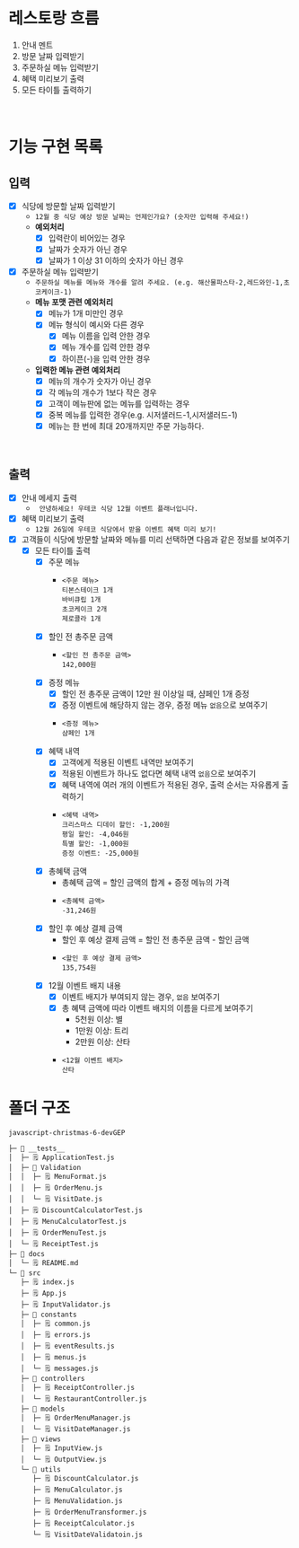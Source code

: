 # 레스토랑 흐름
1. 안내 멘트
2. 방문 날짜 입력받기
3. 주문하실 메뉴 입력받기
4. 혜택 미리보기 출력
5. 모든 타이틀 출력하기

<br>

# 기능 구현 목록
## 입력
- [x] 식당에 방문할 날짜 입력받기
  - `12월 중 식당 예상 방문 날짜는 언제인가요? (숫자만 입력해 주세요!)`
  - **예외처리** <br>
    - [x] 입력란이 비어있는 경우
    - [x] 날짜가 숫자가 아닌 경우
    - [x] 날짜가 1 이상 31 이하의 숫자가 아닌 경우
- [x] 주문하실 메뉴 입력받기
  - `주문하실 메뉴를 메뉴와 개수를 알려 주세요. (e.g. 해산물파스타-2,레드와인-1,초코케이크-1)`
  - **메뉴 포맷 관련 예외처리** <br>
    - [x] 메뉴가 1개 미만인 경우
    - [x] 메뉴 형식이 예시와 다른 경우
      - [x] 메뉴 이름을 입력 안한 경우
      - [x] 메뉴 개수를 입력 안한 경우
      - [x] 하이픈(-)을 입력 안한 경우
  - **입력한 메뉴 관련 예외처리** <br>
    - [x] 메뉴의 개수가 숫자가 아닌 경우
    - [x] 각 메뉴의 개수가 1보다 작은 경우
    - [x] 고객이 메뉴판에 없는 메뉴를 입력하는 경우
    - [x] 중복 메뉴를 입력한 경우(e.g. 시저샐러드-1,시저샐러드-1)
    - [x] 메뉴는 한 번에 최대 20개까지만 주문 가능하다.

<br>

## 출력
- [x] 안내 메세지 출력
  - ` 안녕하세요! 우테코 식당 12월 이벤트 플래너입니다.`
- [x] 혜택 미리보기 출력
  - `12월 26일에 우테코 식당에서 받을 이벤트 혜택 미리 보기!`
- [x] 고객들이 식당에 방문할 날짜와 메뉴를 미리 선택하면 다음과 같은 정보를 보여주기
  - [x] 모든 타이틀 출력
    - [x] 주문 메뉴
      - ```
        <주문 메뉴>
        티본스테이크 1개
        바비큐립 1개
        초코케이크 2개
        제로콜라 1개
        ```
    - [x] 할인 전 총주문 금액
      - ```
        <할인 전 총주문 금액>
        142,000원
        ```
    - [x] 증정 메뉴
      - [x] 할인 전 총주문 금액이 12만 원 이상일 때, 샴페인 1개 증정
      - [x] 증정 이벤트에 해당하지 않는 경우, 증정 메뉴 `없음`으로 보여주기
      - ```
        <증정 메뉴>
        샴페인 1개
        ```
    - [x] 혜택 내역
      - [x] 고객에게 적용된 이벤트 내역만 보여주기
      - [x] 적용된 이벤트가 하나도 없다면 혜택 내역 `없음`으로 보여주기
      - [x] 혜택 내역에 여러 개의 이벤트가 적용된 경우, 출력 순서는 자유롭게 출력하기
      - ```
        <혜택 내역>
        크리스마스 디데이 할인: -1,200원
        평일 할인: -4,046원
        특별 할인: -1,000원
        증정 이벤트: -25,000원
        ```
    - [x] 총혜택 금액
      - 총혜택 금액 = 할인 금액의 합계 + 증정 메뉴의 가격
      - ```
        <총혜택 금액>
        -31,246원
        ```
    - [x] 할인 후 예상 결제 금액
      - 할인 후 예상 결제 금액 = 할인 전 총주문 금액 - 할인 금액
      - ```
        <할인 후 예상 결제 금액>
        135,754원
        ```
    - [x] 12월 이벤트 배지 내용
      - [x] 이벤트 배지가 부여되지 않는 경우, `없음` 보여주기
      - [x] 총 혜택 금액에 따라 이벤트 배지의 이름을 다르게 보여주기
        - 5천원 이상: 별
        - 1만원 이상: 트리
        - 2만원 이상: 산타
      - ```
        <12월 이벤트 배지>
        산타
        ```

# 폴더 구조
```
javascript-christmas-6-devGEP

├─ 📂 __tests__
│  ├─ 🗒️ ApplicationTest.js
│  ├─ 📂 Validation
│  │  ├─ 🗒️ MenuFormat.js
│  │  ├─ 🗒️ OrderMenu.js
│  │  └─ 🗒️ VisitDate.js
│  ├─ 🗒️ DiscountCalculatorTest.js
│  ├─ 🗒️ MenuCalculatorTest.js
│  ├─ 🗒️ OrderMenuTest.js
│  └─ 🗒️ ReceiptTest.js
├─ 📂 docs
│  └─ 🗒️ README.md
└─ 📂 src
   ├─ 🗒️ index.js
   ├─ 🗒️ App.js
   ├─ 🗒️ InputValidator.js
   ├─ 📂 constants
   │  ├─ 🗒️ common.js
   │  ├─ 🗒️ errors.js
   │  ├─ 🗒️ eventResults.js
   │  ├─ 🗒️ menus.js
   │  └─ 🗒️ messages.js
   ├─ 📂 controllers
   │  ├─ 🗒️ ReceiptController.js
   │  └─ 🗒️ RestaurantController.js
   ├─ 📂 models
   │  ├─ 🗒️ OrderMenuManager.js
   │  └─ 🗒️ VisitDateManager.js
   ├─ 📂 views
   │  ├─ 🗒️ InputView.js
   │  └─ 🗒️ OutputView.js
   └─ 📂 utils
      ├─ 🗒️ DiscountCalculator.js
      ├─ 🗒️ MenuCalculator.js
      ├─ 🗒️ MenuValidation.js
      ├─ 🗒️ OrderMenuTransformer.js
      ├─ 🗒️ ReceiptCalculator.js
      └─ 🗒️ VisitDateValidatoin.js
```